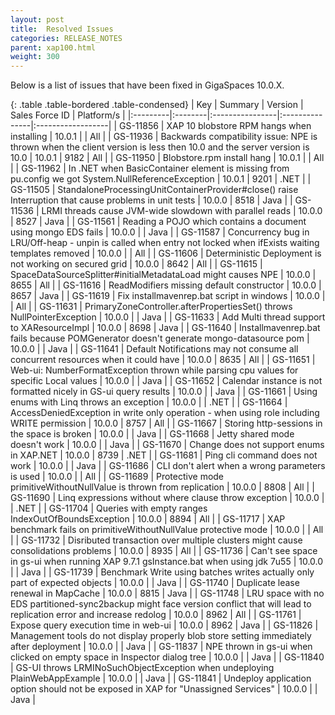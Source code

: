 ```yaml
---
layout: post
title:  Resolved Issues
categories: RELEASE_NOTES
parent: xap100.html
weight: 300
---
```



Below is a list of issues that have been fixed in GigaSpaces 10.0.X.



{: .table .table-bordered .table-condensed}
| Key | Summary | Version | Sales Force ID | Platform/s |
|:---------|:--------|:----------------|:---------------|:------------------|
| GS-11856 | XAP 10 blobstore RPM hangs when installing |  10.0.1  |  | All |
| GS-11936 | Backwards compatibility issue: NPE is thrown when the client version is less then 10.0 and the server version is 10.0 |  10.0.1 | 9182  | All |
| GS-11950 | Blobstore.rpm install hang |  10.0.1 |  | All |
| GS-11962 | In .NET when BasicContainer element is missing from pu.config we got System.NullReferenceException |  10.0.1 | 9201  | .NET |
| <nobr>GS-11505</nobr> | StandaloneProcessingUnitContainerProvider#close() raise Interruption that cause problems in unit tests | 10.0.0 | 8518 | Java |
| GS-11536 | LRMI threads cause JVM-wide slowdown with parallel reads | 10.0.0 | 8527 | Java |
| GS-11561 | Reading a POJO which contains a document using mongo EDS fails |  10.0.0 |  | Java |
| GS-11587 | Concurrency bug in LRU/Off-heap - unpin is called when entry not locked when ifExists waiting templates removed | 10.0.0 | | All |
| GS-11606 | Deterministic Deployment is not working on secured grid | 10.0.0 | 8642 | All |
| GS-11615 | SpaceDataSourceSplitter#initialMetadataLoad might causes NPE |  10.0.0 | 8655 | All |
| GS-11616 | ReadModifiers missing default constructor |  10.0.0 | 8657 | Java |
| GS-11619 | Fix installmavenrep.bat script in windows |   10.0.0 |  | All |
| GS-11631 | PrimaryZoneController.afterPropertiesSet() throws NullPointerException | 10.0.0 | | Java |
| GS-11633 | Add Multi thread support to XAResourceImpl | 10.0.0 | 8698 | Java |
| GS-11640 | Installmavenrep.bat fails because POMGenerator doesn't generate mongo-datasource pom |  10.0.0 |  | Java |
| GS-11641 | Default Notifications may not consume all concurrent resources when it could have |   10.0.0 | 8635 | All |
| GS-11651 | Web-ui: NumberFormatException thrown while parsing cpu values for specific Local values |  10.0.0 |  | Java |
| GS-11652 | Calendar instance is not formatted nicely in GS-ui query results |   10.0.0 | | Java |
| GS-11661 | Using enums with Linq throws an exception |  10.0.0 | | .NET |
| GS-11664 | AccessDeniedException in write only operation - when using role including WRITE permission |  10.0.0 | 8757 | All |
| GS-11667 | Storing http-sessions in the space is broken | 10.0.0 |  | Java |
| GS-11668 | Jetty shared mode doesn't work | 10.0.0 | | Java |
| GS-11670 | Change does not support enums in XAP.NET | 10.0.0 | 8739 | .NET |
| GS-11681 | Ping cli command does not work |   10.0.0 | | Java |
| GS-11686 | CLI don't alert when a wrong parameters is used | 10.0.0 | | All |
| GS-11689 | Protective mode primitiveWithoutNullValue is thrown from replication |   10.0.0 | 8808 | All |
| GS-11690 | Linq expressions without where clause throw exception |   10.0.0 | | .NET |
| GS-11704 | Queries with empty ranges IndexOutOfBoundsException |  10.0.0 | 8894 | All |
| GS-11717 | XAP benchmark fails on primitiveWithoutNullValue protective mode |   10.0.0 |  | All |
| GS-11732 | Disributed transaction over multiple clusters might cause consolidations problems | 10.0.0 | 8935 | All |
| GS-11736 | Can't see space in gs-ui when running XAP 9.7.1 gsInstance.bat when using jdk 7u55 | 10.0.0  |  | Java |
| GS-11739 | Benchmark Write using batches writes actually only part of expected objects |   10.0.0 |  | Java |
| GS-11740 | Duplicate lease renewal in MapCache |   10.0.0 | 8815 | Java |
| GS-11748 | LRU space with no EDS partitioned-sync2backup might face version conflict that will lead to replication error and increase redolog |   10.0.0 | 8962 | All |
| GS-11761 | Expose query execution time in web-ui | 10.0.0 | 8962 | Java |
| GS-11826 | Management tools do not display properly blob store setting immediately after deployment | 10.0.0 |  | Java |
| GS-11837 | NPE thrown in gs-ui when clicked on empty space in Inspector dialog tree | 10.0.0 |  | Java |
| GS-11840 | GS-UI throws LRMINoSuchObjectException when undeploying PlainWebAppExample | 10.0.0 |  | Java |
| GS-11841 | Undeploy application option should not be exposed in XAP for "Unassigned Services" | 10.0.0 |  | Java |
